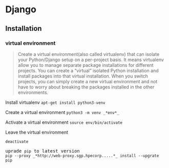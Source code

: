 # Django
## Installation
### virtual environment
>Create a virtual environment(also called virtualenv) that can isolate your Python/Django setup on a per-project basis. It means virtualenv allow you to manage separate package installations for different projects. You can create a “virtual” isolated Python installation and install packages into that virtual installation. When you switch projects, you can simply create a new virtual environment and not have to worry about breaking the packages installed in the other environments. 
<p>Install virtualenv
<prep><code>apt-get install python3-venv</code></prep> 
<p>Create a virtual environment
<prep><code>python3 -m venv _*env*_</code></prep>
<p>Activate a virtual environment
<prep><code>source env/bin/activate</code></prep>
<p>Leave the virtual environment
<pre><code>deactivate</code></prep>
<p>uprade <code>pip</code> to latest version
<prep><code>pip --proxy _*http://web-proxy.sgp.hpecorp.....*_ install --upgrate pip</code></prep>

